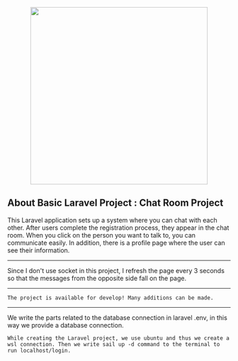 
<p  align="center"><a  href="https://laravel.com"  target="_blank"><img  src="https://raw.githubusercontent.com/laravel/art/master/logo-lockup/5%20SVG/2%20CMYK/1%20Full%20Color/laravel-logolockup-cmyk-red.svg"  width="400"></a></p>


  
## About Basic Laravel Project : Chat Room Project

  

This Laravel application sets up a system where you can chat with each other. After users complete the registration process, they appear in the chat room. When you click on the person you want to talk to, you can communicate easily. In addition, there is a profile page where the user can see their information.

----
Since I don't use socket in this project, I refresh the page every 3 seconds so that the messages from the opposite side fall on the page.  

----
	The project is available for develop! Many additions can be made.

----
We write the parts related to the database connection in laravel .env, in this way we provide a database connection.

	While creating the Laravel project, we use ubuntu and thus we create a wsl connection. Then we write sail up -d command to the terminal to run localhost/login.
